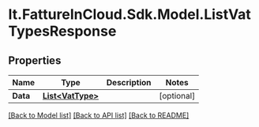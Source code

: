 # It.FattureInCloud.Sdk.Model.ListVatTypesResponse

## Properties

Name | Type | Description | Notes
------------ | ------------- | ------------- | -------------
**Data** | [**List&lt;VatType&gt;**](VatType.md) |  | [optional] 

[[Back to Model list]](../README.md#documentation-for-models) [[Back to API list]](../README.md#documentation-for-api-endpoints) [[Back to README]](../README.md)

